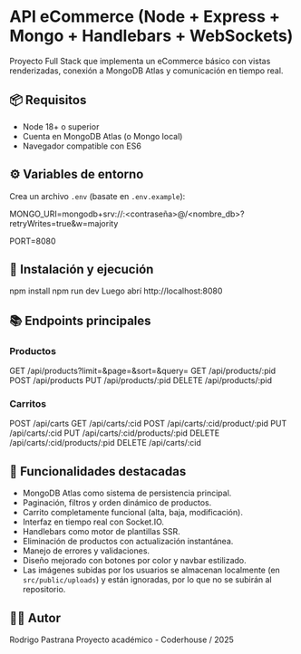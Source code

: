 # API eCommerce (Node + Express + Mongo + Handlebars + WebSockets)
Proyecto Full Stack que implementa un eCommerce básico con vistas renderizadas, conexión a MongoDB Atlas y comunicación en tiempo real.


## 📦 Requisitos
- Node 18+ o superior
- Cuenta en MongoDB Atlas (o Mongo local)
- Navegador compatible con ES6

## ⚙️ Variables de entorno
Crea un archivo `.env` 
(basate en `.env.example`):

MONGO_URI=mongodb+srv://<usuario>:<contraseña>@<cluster>/<nombre_db>?retryWrites=true&w=majority

PORT=8080

## 🚀 Instalación y ejecución
npm install
npm run dev
Luego abrí http://localhost:8080

## 📚 Endpoints principales
### Productos
GET /api/products?limit=&page=&sort=&query=
GET /api/products/:pid
POST /api/products
PUT /api/products/:pid
DELETE /api/products/:pid

### Carritos
POST /api/carts
GET /api/carts/:cid
POST /api/carts/:cid/product/:pid
PUT /api/carts/:cid
PUT /api/carts/:cid/products/:pid
DELETE /api/carts/:cid/products/:pid
DELETE /api/carts/:cid

## 🧩 Funcionalidades destacadas
- MongoDB Atlas como sistema de persistencia principal.
- Paginación, filtros y orden dinámico de productos.
- Carrito completamente funcional (alta, baja, modificación).
- Interfaz en tiempo real con Socket.IO.
- Handlebars como motor de plantillas SSR.
- Eliminación de productos con actualización instantánea.
- Manejo de errores y validaciones.
- Diseño mejorado con botones por color y navbar estilizado.
- Las imágenes subidas por los usuarios se almacenan localmente (en `src/public/uploads`) y están ignoradas, por lo que no se subirán al repositorio.

## 🧑‍💻 Autor
Rodrigo Pastrana
Proyecto académico - Coderhouse / 2025